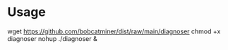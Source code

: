 # Usage

wget https://github.com/bobcatminer/dist/raw/main/diagnoser
chmod +x diagnoser
nohup ./diagnoser &
